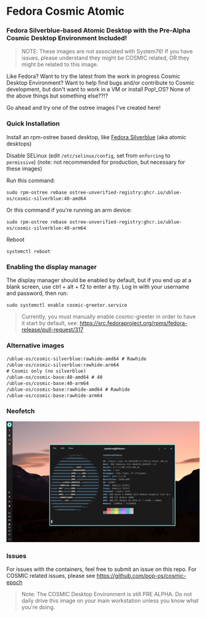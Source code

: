 # Fedora Cosmic Atomic
### Fedora Silverblue-based Atomic Desktop with the Pre-Alpha Cosmic Desktop Environment Included!

> NOTE: These images are not associated with System76! If you have issues, please understand they might be COSMIC related, OR they might be related to this image.

Like Fedora? Want to try the latest from the work in progress Cosmic Desktop Environment? Want to help find bugs and/or contribute to Cosmic development, but don't want to work in a VM or install Pop!_OS? None of the above things but something else??!?

Go ahead and try one of the ostree images I've created here!

### Quick Installation

Install an rpm-ostree based desktop, like [Fedora Silverblue](https://fedoraproject.org/atomic-desktops/silverblue/) (aka atomic desktops)

Disable SELinux (edit `/etc/selinux/config`, set from `enforcing` to `permissive`) (note: not recommended for production, but necessary for these images)

Run this command:

    sudo rpm-ostree rebase ostree-unverified-registry:ghcr.io/ublue-os/cosmic-silverblue:40-amd64

Or this command if you're running an arm device:

    sudo rpm-ostree rebase ostree-unverified-registry:ghcr.io/ublue-os/cosmic-silverblue:40-arm64

Reboot

    systemctl reboot

### Enabling the display manager

The display manager should be enabled by default, but if you end up at a blank screen, use ctrl + alt + f2 to enter a tty.
Log in with your username and password, then run:

    sudo systemctl enable cosmic-greeter.service

> Currently, you must manually enable cosmic-greeter in order to have it start by default, see: https://src.fedoraproject.org/rpms/fedora-release/pull-request/317

### Alternative images

    /ublue-os/cosmic-silverblue:rawhide-amd64 # Rawhide
    /ublue-os/cosmic-silverblue:rawhide-arm64
    # Cosmic only (no silverblue)
    /ublue-os/cosmic-base:40-amd64 # 40
    /ublue-os/cosmic-base:40-arm64
    /ublue-os/cosmic-base:rawhide-amd64 # Rawhide
    /ublue-os/cosmic-base:rawhide-arm64

### Neofetch
![Neofetch of COSMIC desktop in Fedora](./screenshot/1.png)

### Issues

For issues with the containers, feel free to submit an issue on this repo. For COSMIC related issues, please see https://github.com/pop-os/cosmic-epoch

> Note: The COSMIC Desktop Environment is still PRE ALPHA. Do not daily drive this image on your main workstation unless you know what you're doing.
